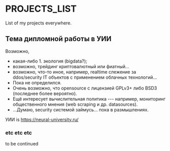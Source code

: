 # PROJECTS_LIST

List of my projects everywhere.

## Тема дипломной работы в УИИ 

Возможно, 
 * какая-либо 1. экология (bigdata?);
 * возможно, трейдинг криптовалютный или фиатный...
 * возможно, что-то иное, например, realtime слежение за ddos/security IT объектов с применением облачных технологий... 
 * Пока не определился. 
 * Очень возможно, что opensource c лицензией GPLv3+ либо BSD3 (последнее более вероятно). 
 * Ещё интересует вычислительная политика --- например, мониторинг общественного мнения (web scraping и др. datasources).
 * ...Думаю, security системой займусь... пока в размышлениях.

УИИ is https://neural-university.ru/

### etc etc etc

to be continued

